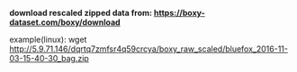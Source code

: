 **download rescaled zipped data from: https://boxy-dataset.com/boxy/download**

example(linux): wget http://5.9.71.146/dqrtq7zmfsr4q59crcya/boxy_raw_scaled/bluefox_2016-11-03-15-40-30_bag.zip